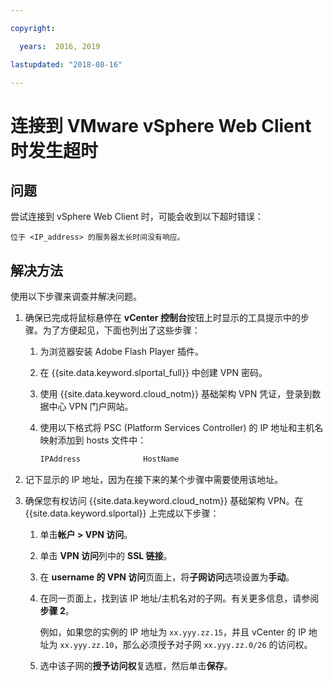 ```yaml
---

copyright:

  years:  2016, 2019

lastupdated: "2018-08-16"

---
```


# 连接到 VMware vSphere Web Client 时发生超时

## 问题
尝试连接到 vSphere Web Client 时，可能会收到以下超时错误：

`位于 <IP_address> 的服务器太长时间没有响应。`

## 解决方法
使用以下步骤来调查并解决问题。

1. 确保已完成将鼠标悬停在 **vCenter 控制台**按钮上时显示的工具提示中的步骤。为了方便起见，下面也列出了这些步骤：   
   1. 为浏览器安装 Adobe Flash Player 插件。   
   2. 在 {{site.data.keyword.slportal_full}} 中创建 VPN 密码。    
   3. 使用 {{site.data.keyword.cloud_notm}} 基础架构 VPN 凭证，登录到数据中心 VPN 门户网站。    
   4. 使用以下格式将 PSC (Platform Services Controller) 的 IP 地址和主机名映射添加到 hosts 文件中：

      ```javascript
      IPAddress              HostName
      ```

2. 记下显示的 IP 地址，因为在接下来的某个步骤中需要使用该地址。
3. 确保您有权访问 {{site.data.keyword.cloud_notm}} 基础架构 VPN。在 {{site.data.keyword.slportal}} 上完成以下步骤：
   1. 单击**帐户 > VPN 访问**。
   2. 单击 **VPN 访问**列中的 **SSL 链接**。
   3. 在 **username 的 VPN 访问**页面上，将**子网访问**选项设置为**手动**。
   4. 在同一页面上，找到该 IP 地址/主机名对的子网。有关更多信息，请参阅**步骤 2**。    

      例如，如果您的实例的 IP 地址为 `xx.yyy.zz.15`，并且 vCenter 的 IP 地址为 `xx.yyy.zz.10`，那么必须授予对子网 `xx.yyy.zz.0/26` 的访问权。

   5. 选中该子网的**授予访问权**复选框，然后单击**保存**。
